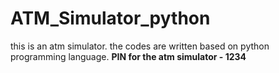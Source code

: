 # ATM_Simulator_python
this is an atm simulator. the codes are written based on python programming language.
<b>PIN for the atm simulator - 1234</b>


